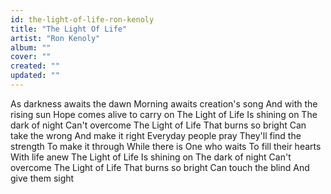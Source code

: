 ```yaml
---
id: the-light-of-life-ron-kenoly
title: "The Light Of Life"
artist: "Ron Kenoly"
album: ""
cover: ""
created: ""
updated: ""
---
```


As darkness awaits the dawn
Morning awaits creation's song
And with the rising sun
Hope comes alive to carry on
The Light of Life
Is shining on
The dark of night
Can't overcome
The Light of Life
That burns so bright
Can take the wrong
And make it right
Everyday people pray
They'll find the strength
To make it through
While there is One who waits
To fill their hearts
With life anew
The Light of Life
Is shining on
The dark of night
Can't overcome
The Light of Life
That burns so bright
Can touch the blind
And give them sight